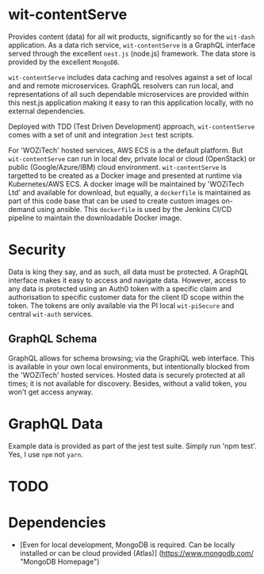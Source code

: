 # wit-contentServe
Provides content (data) for all wit products, significantly so for the `wit-dash` application. As a data rich service, `wit-contentServe` is a GraphQL interface served through the excellent `nest.js` (node.js) framework. The data store is provided by the excellent `MongoDB`.

`wit-contentServe` includes data caching and resolves against a set of local and and remote microservices. GraphQL resolvers can run local, and representations of all such dependable microservices are provided within this nest.js application making it easy to ran this application locally, with no external dependencies.

Deployed with TDD (Test Driven Development) approach, `wit-contentServe` comes with a set of unit and integration `Jest` test scripts.

For 'WOZiTech' hosted services, AWS ECS is a the default platform. But `wit-contentServe` can run in local dev, private local or cloud (OpenStack) or public (Google/Azure/IBM) cloud environment. `wit-contentServe` is targetted to be created as a Docker image and presented at runtime via Kubernetes/AWS ECS. A docker image will be maintained by 'WOZiTech Ltd' and available for download, but equally, a `dockerfile` is maintained as part of this code base that can be used to create custom images on-demand using ansible. This `dockerfile` is used by the Jenkins CI/CD pipeline to maintain the downloadable Docker image.

# Security
Data is king they say, and as such, all data must be protected. A GraphQL interface makes it easy to access and navigate data. However, access to any data is protected using an Auth0 token with a specific claim and authorisation to specific customer data for the client ID scope within the token. The tokens are only available via the PI local `wit-piSecure` and central `wit-auth` services.

## GraphQL Schema
GraphQL allows for schema browsing; via the GraphiQL web interface. This is available in your own local environments, but intentionally blocked from the 'WOZiTech' hosted services. Hosted data is securely protected at all times; it is not available for discovery. Besides, without a valid token, you won't get access anyway.

# GraphQL Data
Example data is provided as part of the jest test suite. Simply run 'npm test'. Yes, I use `npm` not `yarn`.

# TODO

# Dependencies
* [Even for local development, MongoDB is required. Can be locally installed or can be cloud provided (Atlas)] (https://www.mongodb.com/ "MongoDB Homepage")
